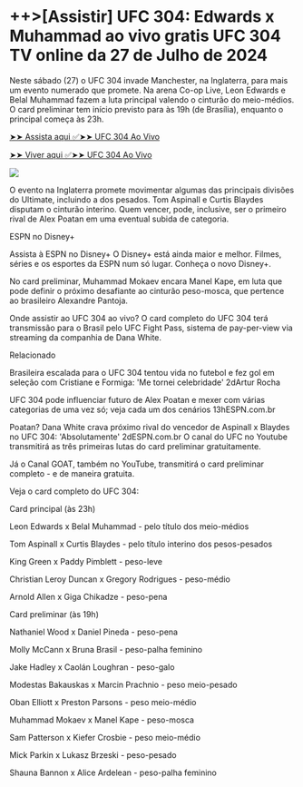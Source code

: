 <h1>++>[Assistir] UFC 304: Edwards x Muhammad ao vivo gratis UFC 304 TV online da 27 de Julho de 2024</h1>

Neste sábado (27) o UFC 304 invade Manchester, na Inglaterra, para mais um evento numerado que promete. Na arena Co-op Live, Leon Edwards e Belal Muhammad fazem a luta principal valendo o cinturão do meio-médios. O card preliminar tem início previsto para às 19h (de Brasília), enquanto o principal começa às 23h.

[➤➤ Assista aqui ✅➤➤ UFC 304 Ao Vivo](https://cutt.ly/1elcLrid)

[➤➤ Viver aqui ✅➤➤ UFC 304 Ao Vivo](https://cutt.ly/1elcLrid)

<a href="https://cutt.ly/1elcLrid" rel="nofollow" data-target="animated-image.originalLink"><img src="https://camo.githubusercontent.com/7f6f88830ea72d49540cad466f7218e4623560163f263a8577ac8297d75fe095/68747470733a2f2f7777772e746563686d65686f772e636f6d2f77702d636f6e74656e742f75706c6f6164732f323032342f30332f72676273727465672e676966" data-canonical-src="https://www.techmehow.com/wp-content/uploads/2024/03/rgbsrteg.gif" style="max-width: 100%; display: inline-block;" data-target="animated-image.originalImage"></a>

O evento na Inglaterra promete movimentar algumas das principais divisões do Ultimate, incluindo a dos pesados. Tom Aspinall e Curtis Blaydes disputam o cinturão interino. Quem vencer, pode, inclusive, ser o primeiro rival de Alex Poatan em uma eventual subida de categoria.

ESPN no Disney+

Assista à ESPN no Disney+
O Disney+ está ainda maior e melhor. Filmes, séries e os esportes da ESPN num só lugar. Conheça o novo Disney+.


No card preliminar, Muhammad Mokaev encara Manel Kape, em luta que pode definir o próximo desafiante ao cinturão peso-mosca, que pertence ao brasileiro Alexandre Pantoja.

Onde assistir ao UFC 304 ao vivo?
O card completo do UFC 304 terá transmissão para o Brasil pelo UFC Fight Pass, sistema de pay-per-view via streaming da companhia de Dana White.

Relacionado

Brasileira escalada para o UFC 304 tentou vida no futebol e fez gol em seleção com Cristiane e Formiga: 'Me tornei celebridade'
2dArtur Rocha

UFC 304 pode influenciar futuro de Alex Poatan e mexer com várias categorias de uma vez só; veja cada um dos cenários
13hESPN.com.br

Poatan? Dana White crava próximo rival do vencedor de Aspinall x Blaydes no UFC 304: 'Absolutamente'
2dESPN.com.br
O canal do UFC no Youtube transmitirá as três primeiras lutas do card preliminar gratuitamente.

Já o Canal GOAT, também no YouTube, transmitirá o card preliminar completo - e de maneira gratuita.

Veja o card completo do UFC 304:

Card principal (às 23h)

Leon Edwards x Belal Muhammad - pelo título dos meio-médios

Tom Aspinall x Curtis Blaydes - pelo título interino dos pesos-pesados

King Green x Paddy Pimblett - peso-leve

Christian Leroy Duncan x Gregory Rodrigues - peso-médio

Arnold Allen x Giga Chikadze - peso-pena


Card preliminar (às 19h)

Nathaniel Wood x Daniel Pineda - peso-pena

Molly McCann x Bruna Brasil - peso-palha feminino

Jake Hadley x Caolán Loughran - peso-galo

Modestas Bakauskas x Marcin Prachnio - peso meio-pesado

Oban Elliott x Preston Parsons - peso meio-médio

Muhammad Mokaev x Manel Kape - peso-mosca

Sam Patterson x Kiefer Crosbie - peso meio-médio

Mick Parkin x Lukasz Brzeski - peso-pesado

Shauna Bannon x Alice Ardelean - peso-palha feminino
